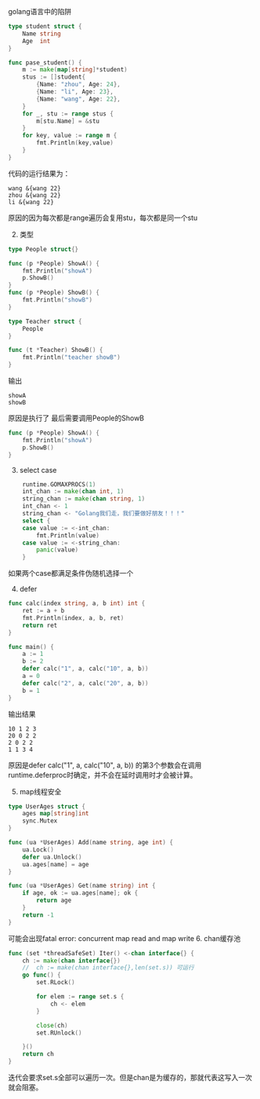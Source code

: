 golang语言中的陷阱

``` go
type student struct {
	Name string
	Age  int
}

func pase_student() {
	m := make(map[string]*student)
	stus := []student{
		{Name: "zhou", Age: 24},
		{Name: "li", Age: 23},
		{Name: "wang", Age: 22},
	}
	for _, stu := range stus {
		m[stu.Name] = &stu
	}
	for key, value := range m {
		fmt.Println(key,value)
	}
}

```
代码的运行结果为：
```
wang &{wang 22}
zhou &{wang 22}
li &{wang 22}
```
原因的因为每次都是range遍历会复用stu，每次都是同一个stu

2. 类型
```go
type People struct{}

func (p *People) ShowA() {
	fmt.Println("showA")
	p.ShowB()
}
func (p *People) ShowB() {
	fmt.Println("showB")
}

type Teacher struct {
	People
}

func (t *Teacher) ShowB() {
	fmt.Println("teacher showB")
}
```
输出
```
showA
showB
```
原因是执行了 最后需要调用People的ShowB
```go
func (p *People) ShowA() {
	fmt.Println("showA")
	p.ShowB()
}
```

3. select case
```go
	runtime.GOMAXPROCS(1)
	int_chan := make(chan int, 1)
	string_chan := make(chan string, 1)
	int_chan <- 1
	string_chan <- "Golang我们走，我们要做好朋友！！！"
	select {
	case value := <-int_chan:
		fmt.Println(value)
	case value := <-string_chan:
		panic(value)
	}
```
如果两个case都满足条件伪随机选择一个

4. defer 
```go
func calc(index string, a, b int) int {
    ret := a + b
    fmt.Println(index, a, b, ret)
    return ret
}

func main() {
    a := 1
    b := 2
    defer calc("1", a, calc("10", a, b))
    a = 0
    defer calc("2", a, calc("20", a, b))
    b = 1
}
```
输出结果
```
10 1 2 3
20 0 2 2
2 0 2 2
1 1 3 4
```
原因是defer calc("1", a, calc("10", a, b)) 的第3个参数会在调用runtime.deferproc时确定，并不会在延时调用时才会被计算。

5. map线程安全
```go
type UserAges struct {
	ages map[string]int
	sync.Mutex
}

func (ua *UserAges) Add(name string, age int) {
	ua.Lock()
	defer ua.Unlock()
	ua.ages[name] = age
}

func (ua *UserAges) Get(name string) int {
	if age, ok := ua.ages[name]; ok {
		return age
	}
	return -1
}
```
可能会出现fatal error: concurrent map read and map write
6. chan缓存池
```go
func (set *threadSafeSet) Iter() <-chan interface{} {
    ch := make(chan interface{})
    //  ch := make(chan interface{},len(set.s)) 可运行
	go func() {
		set.RLock()

		for elem := range set.s {
			ch <- elem
		}

		close(ch)
		set.RUnlock()

	}()
	return ch
}
```
迭代会要求set.s全部可以遍历一次。但是chan是为缓存的，那就代表这写入一次就会阻塞。